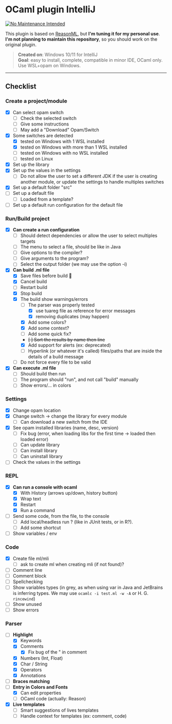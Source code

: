 # OCaml plugin IntelliJ

[![No Maintenance Intended](http://unmaintained.tech/badge.svg)](http://unmaintained.tech/)

This plugin is based on [ReasonML](https://github.com/giraud/reasonml-idea-plugin), but **I'm tuning it for my personal use**. **I'm not planning to maintain this repository**, so you should work on the original plugin.

> **Created on**: Windows 10/11 for IntelliJ<br>
> **Goal**: easy to install, complete, compatible in minor IDE, OCaml only. Use WSL+opam on Windows.

<hr>

## Checklist

### Create a project/module

* [x] Can select opam switch
  * [ ] Check the selected switch
  * [ ] Give some instructions
   * [ ] May add a "Download" Opam/Switch
* [x] Some switches are detected
  * [x] tested on Windows with 1 WSL installed
  * [x] tested on Windows with more than 1 WSL installed
  * [ ] tested on Windows with no WSL installed
  * [ ] tested on Linux
* [x] Set up the library
* [x] Set up the values in the settings
  * [ ] Do not allow the user to set a different JDK if the user is creating another module, or update the settings to handle multiples switches
* [x] Set up a default folder "src"
* [ ] Set up a default file
  * [ ] Loaded from a template?
* [ ] Set up a default run configuration for the default file

### Run/Build project

* [x] **Can create a run configuration**
  * [ ] Should detect dependencies or allow the user to select multiples targets
  * [ ] The menu to select a file, should be like in Java
  * [ ] Give options to the compiler?
  * [ ] Give arguments to the program?
  * [ ] Select the output folder (we may use the option -i)
* [x] **Can build .ml file**
  * [x] Save files before build 👀
  * [x] Cancel build
  * [ ] Restart build
  * [x] Stop build
  * [x] The build show warnings/errors
    * [ ] The parser was properly tested
      * [x] use tuareg file as reference for error messages
      * [x] removing duplicates (may happen)
    * [x] Add some colors?
    * [x] Add some context?
    * [ ] Add some quick fix?
    * ~~[ ] Sort the results by name then line~~
    * [x] Add support for alerts (ex: deprecated)
    * [ ] Hyperlink (or whatever it's called) files/paths that are inside the details of a build message
  * [ ] Do not force every file to be valid
* [x] **Can execute .ml file**
  * [ ] Should build then run
  * [ ] The program should "run", and not call "build" manually
  * [ ] Show errors/... in colors

### Settings

* [x] Change opam location
* [x] Change switch -> change the library for every module
  * [ ] Can download a new switch from the IDE
* [x] See opam installed libraries (name, desc, version)
  * [ ] Fix bug (error, when loading libs for the first time -> loaded then loaded error)
  * [ ] Can update library
  * [ ] Can install library
  * [ ] Can uninstall library
* [ ] Check the values in the settings

### REPL

* [x] **Can run a console with ocaml**
  * [x] With History (arrows up/down, history button)
  * [x] Wrap text
  * [x] Restart
  * [x] Run a command
* [ ] Send some code, from the file, to the console
  * [ ] Add local/headless run ? (like in JUnit tests, or in R?).
  * [ ] Add some shortcut
* [ ] Show variables / env

### Code

* [x] Create file ml/mli
  * [ ] ask to create ml when creating mli (if not found)?
* [ ] Comment line
* [ ] Comment block
* [ ] Spellchecking
* [ ] Show variables types (in grey, as when using var in Java and JetBrains is inferring types. We may use `ocamlc -i test.ml -w -A` or H. G. `rincewind`)
* [ ] Show unused
* [ ] Show errors

### Parser

* [ ] **Highlight**
  * [x] Keywords
  * [x] Comments
    * [x] Fix bug of the " in comment
  * [x] Numbers (Int, Float)
  * [x] Char / String
  * [x] Operators
  * [x] Annotations
* [ ] **Braces matching**
* [ ] **Entry in Colors and Fonts**
  * [x] Can edit properties
  * [ ] OCaml code (actually: Reason)
* [x] **Live templates**
  * [ ] Smart suggestions of lives templates
  * [ ] Handle context for templates (ex: comment, code)